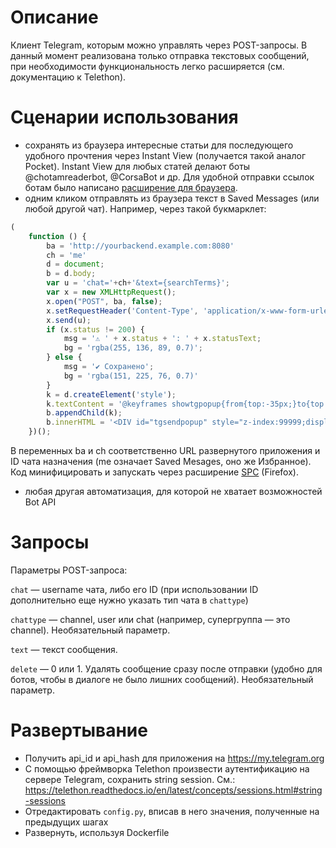 # Описание
Клиент Telegram, которым можно управлять через POST-запросы. В данный момент реализована только отправка текстовых сообщений, при необходимости функциональность легко расширяется (см. документацию к Telethon).

# Сценарии использования
- сохранять из браузера интересные статьи для последующего удобного прочтения через Instant View (получается такой аналог Pocket). Instant View для любых статей делают боты @chotamreaderbot, @CorsaBot и др. Для удобной отправки ссылок ботам было написано [расширение для браузера](https://addons.mozilla.org/en-US/firefox/addon/instant-view/).
- одним кликом отправлять из браузера текст в Saved Messages (или любой другой чат). Например, через такой букмарклет:

```javascript
(
    function () {
        ba = 'http://yourbackend.example.com:8080'
        ch = 'me'
        d = document;
        b = d.body;
        var u = 'chat='+ch+'&text={searchTerms}';
        var x = new XMLHttpRequest();
        x.open("POST", ba, false);
        x.setRequestHeader('Content-Type', 'application/x-www-form-urlencoded');
        x.send(u);
        if (x.status != 200) {
            msg = '⚠️ ' + x.status + ': ' + x.statusText;
            bg = 'rgba(255, 136, 89, 0.7)';
        } else {
            msg = '✔️ Сохранено';
            bg = 'rgba(151, 225, 76, 0.7)'
        }
        k = d.createElement('style');
        k.textContent = '@keyframes showtgpopup{from{top:-35px;}to{top:0px;}}';
        b.appendChild(k);
        b.innerHTML = '<DIV id="tgsendpopup" style="z-index:99999;display:flex;justify-content:center;align-items:center;height:35px;top:-100px;width:100%;position:fixed;background-color:' + bg + ';font-size:16px;font-family:Verdana;animation:showtgpopup 1s;">' + msg + '</DIV>' + b.innerHTML;
    })();
```
В переменных ba и ch соответственно URL развернутого приложения и ID чата назначения (me означает Saved Mesages, оно же Избранное). Код минифицировать и запускать через расширение [SPC](https://addons.mozilla.org/en-US/firefox/addon/searchfrompopuporcontextmenu/) (Firefox).

- любая другая автоматизация, для которой не хватает возможностей Bot API

# Запросы
Параметры POST-запроса:

`chat` — username чата, либо его ID (при использовании ID дополнительно еще нужно указать тип чата в `chattype`)

`chattype` — channel, user или chat (например, супергруппа — это channel). Необязательный параметр.

`text` — текст сообщения.

`delete` — 0 или 1. Удалять сообщение сразу после отправки (удобно для ботов, чтобы в диалоге не было лишних сообщений). Необязательный параметр.

# Развертывание
- Получить api_id и api_hash для приложения на https://my.telegram.org
- С помощью фреймворка Telethon произвести аутентификацию на сервере Telegram, сохранить string session. См.: https://telethon.readthedocs.io/en/latest/concepts/sessions.html#string-sessions
- Отредактировать `config.py`, вписав в него значения, полученные на предыдущих шагах
- Развернуть, используя Dockerfile
